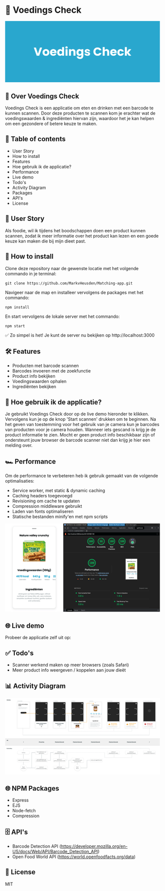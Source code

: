 <!-- in wiki -->

# 🥜 Voedings Check

![](./docs/logo.png)

## 🌟 Over Voedings Check

Voedings Check is een applicatie om eten en drinken met een barcode te kunnen scannen. Door deze producten te scannen kom je erachter wat de voedingswaarden & ingrediënten hiervan zijn, waardoor het je kan helpen om een gezondere of betere keuze te maken.

## 📝 Table of contents

-   User Story
-   How to install
-   Features
-   Hoe gebruik ik de applicatie?
-   Performance
-   Live demo
-   Todo's
-   Activity Diagram
-   Packages
-   API's
-   License

## 📖 User Story

Als foodie, wil ik tijdens het boodschappen doen een product kunnen scannen, zodat ik meer informatie over het product kan lezen en een goede keuze kan maken die bij mijn dieet past.

## 🔧 How to install

Clone deze repository naar de gewenste locatie met het volgende commando in je terminal:

```
git clone https://github.com/MarkvHeusden/Matching-app.git
```

Navigeer naar de map en installeer vervolgens de packages met het commando:

```
npm install
```

En start vervolgens de lokale server met het commando:

```
npm start
```

✅ Zo simpel is het! Je kunt de server nu bekijken op http://localhost:3000

## 🛠 Features

-   Producten met barcode scannen
-   Barcodes invoeren met de zoekfunctie
-   Product info bekijken
-   Voedingswaarden ophalen
-   Ingrediënten bekijken

## 🤔 Hoe gebruik ik de applicatie?

Je gebruikt Voedings Check door op de live demo hieronder te klikken. Vervolgens kun je op de knop 'Start scannen' drukken om te beginnen. Na het geven van toestemming voor het gebruik van je camera kun je barcodes van producten voor je camera houden. Wanneer iets gescand is krijg je de product informatie te zien. Mocht er geen product info beschikbaar zijn of ondersteunt jouw browser de barcode scanner niet dan krijg je hier een melding over.

## 🏎️ Performance

Om de performance te verbeteren heb ik gebruik gemaakt van de volgende optimalisaties:

-   Service worker, met static & dynamic caching
-   Caching headers toegevoegd
-   Revisioning om cache te updaten
-   Compression middleware gebruikt
-   Laden van fonts optimaliseren
-   Statische bestanden minify'en met npm scripts

![](./docs/lighthouse.png)

## 🌐 Live demo

Probeer de applicatie zelf uit op:

## ✅ Todo's

-   Scanner werkend maken op meer browsers (zoals Safari)
-   Meer product info weergeven / koppelen aan jouw dieët

## 📊 Activity Diagram

![](./docs/activity-diagram.png)

## 🌐 NPM Packages

-   Express
-   EJS
-   Node-fetch
-   Compression

## 🗄️ API's

-   Barcode Detection API (https://developer.mozilla.org/en-US/docs/Web/API/Barcode_Detection_API)
-   Open Food World API (https://world.openfoodfacts.org/data)

## 🔏 License

MIT
